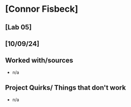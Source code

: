 # [Connor Fisbeck]
## [Lab 05]
## [10/09/24]
## Worked with/sources 
* n/a
## Project Quirks/ Things that don't work
* n/a
